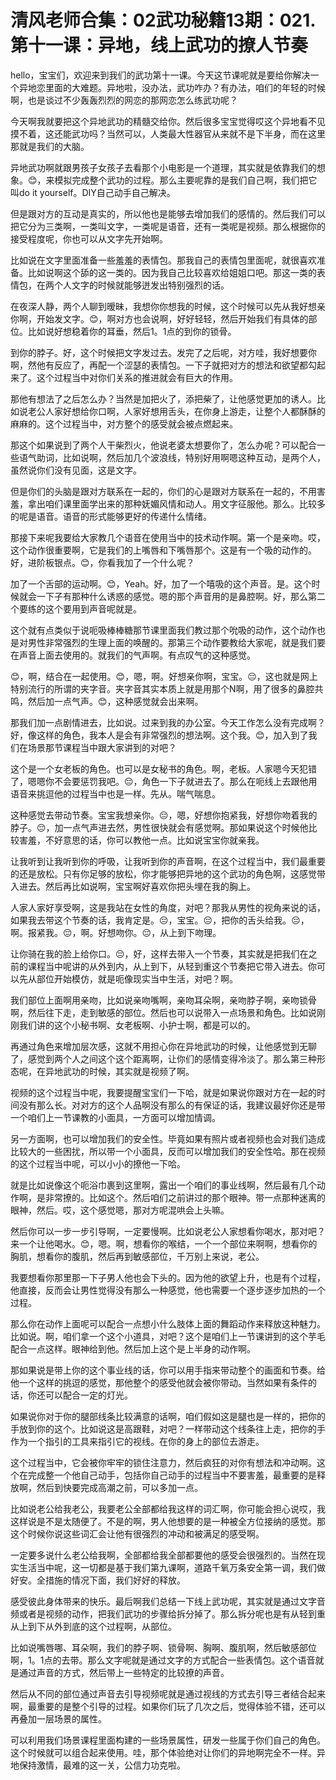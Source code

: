 # 清风老师合集：02武功秘籍13期：021.第十一课：异地，线上武功的撩人节奏

hello，宝宝们，欢迎来到我们的武功第十一课。今天这节课呢就是要给你解决一个异地恋里面的大难题。异地啦，没办法，武功咋办？有办法，咱们的年轻的时候啊，也是谈过不少轰轰烈烈的网恋的那网恋怎么练武功呢？

今天啊我就要把这个异地武功的精髓交给你。然后很多宝宝觉得哎这个异地看不见摸不着，这还能武功吗？当然可以，人类最大性器官从来就不是下半身，而在这里那就是我们的大脑。

异地武功啊就跟男孩子女孩子去看那个小电影是一个道理，其实就是依靠我们的想象。😊，来模拟完成整个武功的过程。那么主要呢靠的是我们自己啊，我们把它叫do it yourself。DIY自己动手自己解决。

但是跟对方的互动是真实的，所以他也是能够去增加我们的感情的。然后我们可以把它分为三类啊，一类叫文字，一类呢是语音，还有一类呢是视频。那么根据你的接受程度呢，你也可以从文字先开始啊。

比如说在文字里面准备一些羞羞的表情包。那我自己的表情包里面呢，就很喜欢准备。比如说啊这个舔的这一类的。因为我自己比较喜欢给姐姐口吧。那这一类的表情包，在两个人文字的时候就能够迸发出特别强烈的话。

在夜深人静，两个人聊到暧昧，我想你你想我的时候，这个时候可以先从我好想亲你啊，开始发文字。😊，啊对方也会说啊，好好轻轻，然后开始我们有具体的部位。比如说好想稳着你的耳垂，然后1。1点的到你的锁骨。

到你的脖子。好，这个时候把文字发过去。发完了之后呢，对方哇，我好想要你啊，然他有反应了，再配一个涩瑟的表情包。一下子就把对方的想法和欲望都勾起来了。这个过程当中对你们关系的推进就会有巨大的作用。

那他有想法了之后怎么办？当然是加把火了，添把柴了，让他感觉更加的诱人。比如说老公人家好想给你口啊，人家好想用舌头，在你身上游走，让整个人都酥酥的麻麻的。这个过程当中，对方整个的感受就会被点燃起来。

那这个如果说到了两个人干柴烈火，他说老婆太想要你了，怎么办呢？可以配合一些语气助词，比如说啊，然后加几个波浪线，特别好用啊嗯这种互动，是两个人，虽然说你们没有见面，这是文字。

但是你们的头脑是跟对方联系在一起的，你们的心是跟对方联系在一起的，不用害羞，拿出咱们课里面学出来的那种妩媚风情和动人。用文字征服他。那么。比较多的呢是语音。语音的形式能够更好的传递什么情绪。

那接下来呢我要给大家教几个语音在使用当中的技术动作啊。第一个是亲吻。哎，这个动作很重要啊，它是我们的上嘴唇和下嘴唇那个。这是有一个吸的动作的。好，进阶板银点。😊，你看我加了一个什么呢？

加了一个舌部的运动啊。😊，Yeah。好，加了一个嘻吸的这个声音。是。这个时候就会一下子有那种什么诱惑的感觉。嗯的那个声音用的是鼻腔啊。好，那么第二个要练的这个要用到声音呢就是。

这个就有点类似于说呃吸棒棒糖那节课里面我们教过那个吮吸的动作，这个动作也是对男性非常强烈的生理上面的唤醒的。那第三个动作要教给大家呢，就是我们要在声音上面去使用的。就我们的气声啊。有点叹气的这种感觉。

😊，啊，结合在一起使用。😊，嗯，啊。好想亲你啊，宝宝。😔，这也就是网上特别流行的所谓的夹字音。夹字音其实本质上就是用那个N啊，用了很多的鼻腔共鸣，然后加一点气声。😊，这种感觉就会出来啊。

那我们加一点剧情进去，比如说。过来到我的办公室。今天工作怎么没有完成啊？好，像这样的角色，我本人是会有非常强烈的想法啊。这个我。😊，加入到了我们在场景那节课程当中跟大家讲到的对吧？

这个是一个女老板的角色。也可以是女秘书的角色。啊，老板。人家嗯今天犯错了，嗯嗯你不会要惩罚我吧。😔，角色一下子就进去了。那么在呃线上去跟他用语音来挑逗他的过程当中也是一样。先从。喘气喘息。

这种感觉去带动节奏。宝宝我想亲你。😔，嗯，好想你抱紧我，好想你吻着我的脖子。😔，加一点气声进去然，男性很快就会有感觉啊。那如果说这个时候他比较害羞，不好意思的话，你可以教他一点。比如说宝宝你就亲我。

让我听到让我听到你的呼吸，让我听到你的声音啊，在这个过程当中，我们最重要的还是放松。只有你足够的放松，你才能够把异地的这个武功的角色啊，这感觉带入进去。然后再比如说啊，宝宝啊好喜欢你把头埋在我的胸上。

人家人家好享受啊，这是我站在女性的角度，对吧？那我从男性的视角来说的话，如果我去带这个节奏的话，我肯定是。😔，宝宝。😔，把你的舌头给我。😔，啊。报紧我。😔，啊。好想吻你。😔，从上到下吻理。

让你骑在我的脸上给你口。😔，好，这样去带入一个节奏，其实就是把我们在之前的课程当中呢讲的从外到内，从上到下，从轻到重这个节奏把它带入进去。你可以先从部位开始模仿，就是呃像现实当中生活，对吧？啊。

我们部位上面啊用亲吻，比如说亲吻嘴啊，亲吻耳朵啊，亲吻脖子啊，亲吻锁骨啊，然后往下走，走到敏感的部位。然后也可以说带入一点场景和角色。比如说刚刚我们讲的这个小秘书啊、女老板啊、小护士啊，都是可以的。

再通过角色来增加层次感，这就不用担心你在异地武功的时候，让他感觉到无聊了，感觉到两个人之间这个这个距离啊，让你们的感情变得冷淡了。那么第三种形态呢，在异地武功的时候，其实就是视频了啊。

视频的这个过程当中呢，我要提醒宝宝们一下哈，就是如果说你跟对方在一起的时间没有那么长。对对方的这个人品啊没有那么的有保证的话，我建议最好你还是带一个咱们上一节课教的小面具，一方面可以增加情调。

另一方面啊，也可以增加我们的安全性。毕竟如果有照片或者视频也会对我们造成比较大的一些困扰，所以带一个小面具，反而可以增加我们的安全性哈。那在视频的这个过程当中呢，可以小小的撩他一下哈。

就是比如说像这个呃浴巾裹到这里啊，露出一个咱们的事业线啊，然后最有几个动作啊，是非常撩的。比如这个。然后咱们之前讲过的那个眼神。带一点那种迷离的眼神，然后。哎，这个感觉嗯，那对方呢混哄会上头嘛。

然后你可以一步一步引导啊，一定要慢啊。比如说老公人家想看你喝水，那对吧？来一个让他喝水。😊，嗯。啊，想看你的喉结，一个一个部位来啊啊，想看你的胸肌，想看你的腹肌，然后再到敏感部位，千万别上来说，老公。

我要想看你那里那一下子男人他也会下头的。因为他的欲望上升，也是有个过程，他直接，反而会让男性觉得没有那么一种感觉，他也需要一个逐步逐步加热的一个过程。

那么你在动作上面呢可以配合一点想小什么肢体上面的舞蹈动作来释放这种魅力。比如说。啊，咱们拿一个这个小道具，对吧？这个是咱们上一节课讲到的这个芋毛配合一点这样。眼神给到他。然后加上这个是上半身的动作啊。

那如果说是带上你的这个事业线的话，你可以用手指来带动整个的画面和节奏。给他一个这样的挑逗的感觉，那他整个的感受他就会被你带动。当然如果有条件的话，你还可以配合一定的灯光。

如果说你对于你的腿部线条比较满意的话啊，咱们假如这是腿也是一样的，把你的手放到你的这个。比如说这是高跟鞋，对吧？一样带动这个线条往上走，把你的手作为一个指引的工具来指引它的视线。在你的身上的部位去游走。

这个过程当中，它会被你牢牢的锁住注意力，然后疯狂的对你有想法和冲动啊。这个在完成整一个他自己动手，包括你自己动手的过程当中不要害羞，最重要的是释放啊，然后到快要完成高潮之前，可以多加一点。

比如说老公给我老公，我要老公全部都给我这样的词汇啊，你可能会担心说哎，我这样说是不是太随便了。不是的啊，男人他想要的是一种被全方位接纳的感觉。那这个时候你说这些词汇会让他有很强烈的冲动和被满足的感受啊。

一定要多说什么老公给我啊，全部都给我全部都要他的感受会很强烈的。当然在现实生活当中呢，这一切都是基于我们第九课啊，道路千氧万条安全第一调，我们做好安。全措施的情况下面，我们好好的释放。

感受彼此身体带来的快乐。最后啊我们总结一下线上武功呢，其实就是通过文字音频或者是视频的动作，把我们武功的步骤给拆分掉了。那么拆分呢也是有从轻到重从上到下从外到底的这个过程啊，从部位。

比如说嘴唇哪、耳朵啊，我们的脖子啊、锁骨啊、胸啊、腹肌啊，然后敏感部位啊，1。1点的去带。那么文字呢就是通过文字的方式配合一些表情包。这个语音就是通过声音的方式，然后带上一些特定的比较撩的声音。

然后从不同的部位通过声音去引导视频呢就是通过视线的方式去引导三者结合起来啊，最重要的是整个引导的过程。如果你们玩了几次之后，觉得体验不错，还可以再叠加一层场景的属性。

可以利用我们场景课程里面构建的一些场景属性，研发一些属于你们自己的角色。这个时候就可以组合起来使用。哇，那个体验绝对让你们的异地啊完全不一样。异地保持激情，最难的这一关，公信力功克啦。

